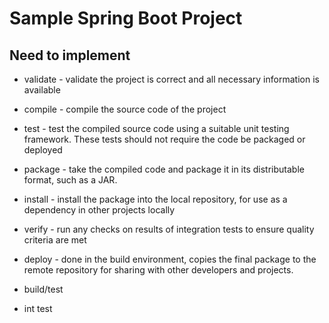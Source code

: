 # Sample Spring Boot Project

## Need to implement

- validate - validate the project is correct and all necessary information is available
- compile - compile the source code of the project
- test - test the compiled source code using a suitable unit testing framework. These tests should not require the code be packaged or deployed
- package - take the compiled code and package it in its distributable format, such as a JAR.
- install - install the package into the local repository, for use as a dependency in other projects locally
- verify - run any checks on results of integration tests to ensure quality criteria are met
- deploy - done in the build environment, copies the final package to the remote repository for sharing with other developers and projects.

- build/test
- int test